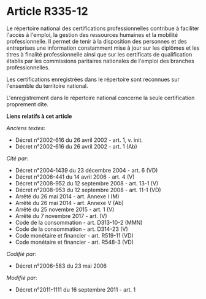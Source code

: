 # Article R335-12

Le répertoire national des certifications professionnelles contribue à faciliter l'accès à l'emploi, la gestion des
ressources humaines et la mobilité professionnelle. Il permet de tenir à la disposition des personnes et des entreprises une
information constamment mise à jour sur les diplômes et les titres à finalité professionnelle ainsi que sur les certificats
de qualification établis par les commissions paritaires nationales de l'emploi des branches professionnelles.

Les certifications enregistrées dans le répertoire sont reconnues sur l'ensemble du territoire national.

L'enregistrement dans le répertoire national concerne la seule certification proprement dite.

**Liens relatifs à cet article**

_Anciens textes_:

  - Décret n°2002-616 du 26 avril 2002 - art. 1, v. init.
  - Décret n°2002-616 du 26 avril 2002 - art. 1 (Ab)

_Cité par_:

  - Décret n°2004-1439 du 23 décembre 2004 - art. 6 (VD)
  - Décret n°2006-441 du 14 avril 2006 - art. 4 (V)
  - Décret n°2008-952 du 12 septembre 2008 - art. 13-1 (V)
  - Décret n°2008-953 du 12 septembre 2008 - art. 11-1 (VD)
  - Arrêté du 26 mai 2014 - art. Annexe I (M)
  - Arrêté du 26 mai 2014 - art. Annexe V (Ab)
  - Arrêté du 25 novembre 2015 - art. 1 (V)
  - Arrêté du 7 novembre 2017 - art. (V)
  - Code de la consommation - art. D313-10-2 (MMN)
  - Code de la consommation - art. D314-23 (V)
  - Code monétaire et financier - art. R519-11 (VD)
  - Code monétaire et financier - art. R548-3 (VD)

_Codifié par_:

  - Décret n°2006-583 du 23 mai 2006

_Modifié par_:

  - Décret n°2011-1111 du 16 septembre 2011 - art. 1

